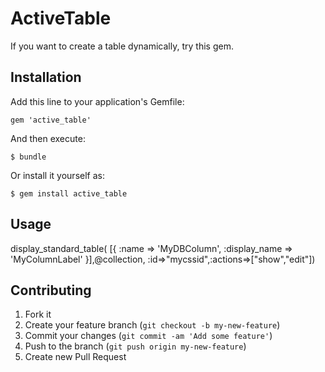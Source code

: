 # ActiveTable
If you want to create a table dynamically, try this gem.

## Installation

Add this line to your application's Gemfile:

    gem 'active_table'

And then execute:

    $ bundle

Or install it yourself as:

    $ gem install active_table

## Usage


display_standard_table( [{ :name => 'MyDBColumn', :display_name => 'MyColumnLabel' }],@collection, :id=>"mycssid",:actions=>["show","edit"])

## Contributing

1. Fork it
2. Create your feature branch (`git checkout -b my-new-feature`)
3. Commit your changes (`git commit -am 'Add some feature'`)
4. Push to the branch (`git push origin my-new-feature`)
5. Create new Pull Request
